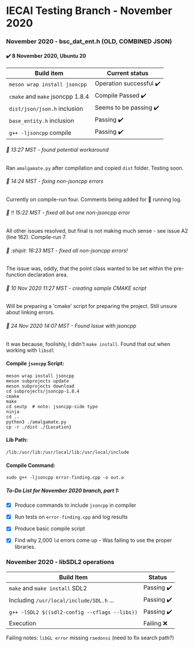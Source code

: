 # IECAI Testing Branch - November 2020
### November 2020 - bsc_dat_ent.h (OLD, COMBINED JSON)

#### :heavy_check_mark: 8 November 2020, Ubuntu 20
|     Build item      |  Current status  |
|---------------------|---------------|
|`meson wrap install jsoncpp`|  Operation successful :heavy_check_mark: |
| `cmake` and `make`  jsoncpp 1.8.4   |   Compile Passed  :heavy_check_mark:  |
| `dist/json/json.h` inclusion| Seems to be passing :heavy_check_mark:  |
| `base_entity.h` inclusion | Passing :heavy_check_mark: |
| `g++ -ljsoncpp` compile | Passing :heavy_check_mark: |

###### :memo:  13:27 MST - found potential workaround
Ran `amalgamate.py` after compilation and copied `dist` folder. Testing soon.
###### :memo: 14:24 MST - fixing non-jsoncpp errors
Currently on compile-run four. Comments being added for :ledger: running log.
###### :memo: :bangbang: 15:22 MST - fixed all but one non-jsoncpp error
All other issues resolved, but final is not making much sense - see issue A2 (line 162). Compile-run 7.
###### :memo: :shipit: 16:23 MST - fixed all non-jsoncpp errors!
The issue was, oddly, that the point class wanted to be set within the pre-function declaration area.
###### :memo: 10 Nov 2020  11:27 MST - creating sample CMAKE script
Will be preparing a 'cmake' script for preparing the project. Still unsure about linking errors.
###### :memo: 24 Nov 2020 14:07 MST - Found Issue with jsoncpp
It was because, foolishly, I didn't `make install`. Found that out when working with `libsdl`
#### Compile `jsoncpp` Script:
```
meson wrap install jsoncpp
meson subprojects update
meson subprojects download
cd subprojects/jsoncpp-1.8.4
cmake
make
cd seutp  # note: jsoncpp-side typo
ninja
cd ..
python3 ./amalgamate.py
cp -r ./dist ./{Location}
```
#### Lib Path:
```
/lib:/usr/lib:/usr/local/lib:/usr/local/include
```
#### Compile Command:
```
sudo g++ -ljsoncpp error-finding.cpp -o out.o
```

##### To-Do List for November 2020 branch, part 1:
- [x] Produce commands to include `jsoncpp` in compiler
- [x] Run tests on `error-finding.cpp` and log results
- [x] Produce basic compile script
- [x] Find why 2,000 `ld` errors come up - Was failing to use the proper libraries.


### November 2020 - libSDL2 operations
| Build Item | Status |
|---------|--|
|`make` and `make install` SDL2 | Passing :heavy_check_mark: |
|  Including `/usr/local/include/SDL.h` ... | Passing :heavy_check_mark: |
| `g++ -lSDL2 $((sdl2-config --cflags --libs))` | Passing :heavy_check_mark: |
| Execution | Failing :x: |

Failing notes: `libGL error` missing `raedonsi` (need to fix search path?)
